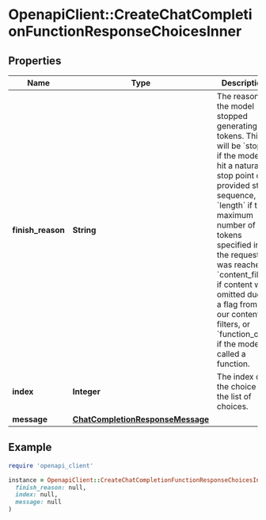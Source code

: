 # OpenapiClient::CreateChatCompletionFunctionResponseChoicesInner

## Properties

| Name | Type | Description | Notes |
| ---- | ---- | ----------- | ----- |
| **finish_reason** | **String** | The reason the model stopped generating tokens. This will be &#x60;stop&#x60; if the model hit a natural stop point or a provided stop sequence, &#x60;length&#x60; if the maximum number of tokens specified in the request was reached, &#x60;content_filter&#x60; if content was omitted due to a flag from our content filters, or &#x60;function_call&#x60; if the model called a function.  |  |
| **index** | **Integer** | The index of the choice in the list of choices. |  |
| **message** | [**ChatCompletionResponseMessage**](ChatCompletionResponseMessage.md) |  |  |

## Example

```ruby
require 'openapi_client'

instance = OpenapiClient::CreateChatCompletionFunctionResponseChoicesInner.new(
  finish_reason: null,
  index: null,
  message: null
)
```

